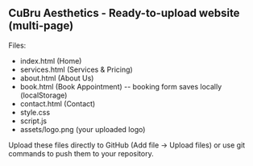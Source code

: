CuBru Aesthetics - Ready-to-upload website (multi-page)
---------------------------------------------------------

Files:
- index.html (Home)
- services.html (Services & Pricing)
- about.html (About Us)
- book.html (Book Appointment) -- booking form saves locally (localStorage)
- contact.html (Contact)
- style.css
- script.js
- assets/logo.png (your uploaded logo)

Upload these files directly to GitHub (Add file -> Upload files) or use git commands to push them to your repository.

